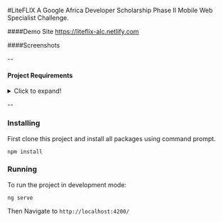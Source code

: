 #LiteFLIX
A Google Africa Developer Scholarship Phase II Mobile Web Specialist Challenge.


####Demo Site
https://liteflix-alc.netlify.com

####Screenshots


--

#### Project Requirements
<details>
  <summary>Click to expand!</summary>
  
    
#####Google Africa Developer Scholarship Phase II 


Mobile Web Specialist Challenge I


Tuesday  14th, October - Monday 22nd October 2019


Building a mini-netflix


***Description***

This challenge is to build a mini-netflix web application with Angular.
This challenge will be completed in teams.
Make sure to join your team in our Slack workspace to collaborate with other team members.


**Requirements:**
1. Every member of your team should complete this course  Angular Fundamentals 


**User Story:**

As a user:

1. I should be able to view all movies on the homepage: The movie image, movie title and year of production
2. I should be able to search for movie titles containing certain words
3. I should be able to click on a movie and it should display more details about the movie like Rated,  Released,  Runtime,  Genre,  Director,  Writer,  Actors,  Plot,  Language,  Country,  Awards any other you want to display.
4. I should be able to favorite movies I like and it should persist even if the browser tab is refreshed (HINT: use session storage)
5. There should be a favorites page that shows my favorite movies


**BONUS**:

* Implement authentication in express js where as a user, I can persist my favorite movies forever and remove movies from my favorites list. Use any DB of your choice (remember the SQL content from Phase 1 )
* Use Firebase for your backend.


NOTE:

1. This challenge should be approached as an individual challenge but you should collaborate with teammates and mentors to get insights and help when blocked.
2. You are free to use any kind of design, you can however check out sites like netflix.com, awwwards.com and dribble for design inspirations. Keep the design simple though.




**How to submit:**

1. Create a repository on GitHub to house the source code for your Frontend and Backend (if you wish to do the bonus section) Code 
2. When done, deploy the Frontend project to netlify and include a link to the web app on the repo and the backend to heroku
3. Include a readme.md file in the repository with steps on how to run the project locally.


Share your project
* This will be an individual project but you can ask questions on your PLG slack group, the challenge will officially end 22nd of October 2019.


                Next Steps on or before  23rd October 2019


1. Share your project with your teammates with details of your project so that they can give comments and feedback.
2. Share what you have done with the world. Share your project (Links/Screenshots) on social media using #150DaysofALC4 #GoogleAfricaDeveloperScholarship and tag @Andela_ALC

</details>

--

### Installing

First clone this project and install all packages using command prompt.

```
npm install
```

### Running

To run the project in development mode:

```
ng serve
```

Then Navigate to `http://localhost:4200/`
